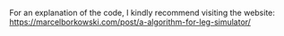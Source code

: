 For an explanation of the code, I kindly recommend visiting the website:
https://marcelborkowski.com/post/a-algorithm-for-leg-simulator/

